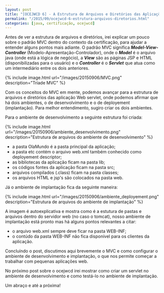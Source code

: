 ```yaml
---
layout: post
title: "[OCEJWCD 6] - A Estrutura de Arquivos e Diretórios das Aplicações Web"
permalink: "/2015/09/ocejwcd-6-estrutura-arquivos-diretorios.html"
categories: [java, certificação, ocejwcd]
---
```


Antes de ver a estrutura de arquivos e diretórios, irei explicar um pouco sobre o padrão MVC dentro do contexto da certificação, para ajudar a entender alguns pontos mais adiante. O padrão MVC significa **_Model-View-Controller_** (Modelo-Apresentação-Controlador), onde o **_Model_** é o arquivo java (onde está a lógica de negócio), a **_View_** são as páginas JSP e HTML (disponibilizadas para o usuário) e o **_Controller_** é o **_Servlet_** que atua como um intermediário entre os dois anteriores.

{% include image.html url="/images/20150906/MVC.png" description="Tríade MVC" %}

Com os conceitos do MVC em mente, podemos avançar para a estrutura de arquivos e diretórios das aplicação Web servlet, onde podemos afirmar que há dois ambientes, o de desenvolvimento e o de deployement (implantação). Para melhor entendimento, sugiro criar os dois ambientes.

Para o ambiente de desenvolvimento a seguinte estrutura foi criada:

{% include image.html url="/images/20150906/ambiente_desenvolvimento.png" description="Estrutura de arquivos do ambiente de desenvolvimento" %}

* a pasta OlaMundo é a pasta principal da aplicação;
* a pasta etc contém o arquivo web.xml também conhecido como deployement descriptor;
* as bibliotecas da aplicação ficam na pasta lib;
* os códigos fontes da aplicação ficam na pasta src;
* arquivos compilados (.class) ficam na pasta classes;
* os arquivos HTML e jsp's são colocados na pasta web.

Já o ambiente de implantação fica da seguinte maneira:

{% include image.html url="/images/20150906/ambiente_deployement.png" description="Estrutura de arquivos do ambiente de implantação" %}

A imagem é autoexplicativa e mostra como é a estutura de pastas e arquivos dentro do servidor web (no caso o tomcat), nosso ambiente de implantação está pronto mas há alguns pontos relevantes a citar:

* o arquivo web.xml sempre deve ficar na pasta WEB-INF;
* o contúdo da pasta WEB-INF não fica disponível para os clientes da aplicação.

Concluíndo o post, discutimos aqui brevemente o MVC e como configurar o ambiente de desenvolvimento e implantação, o que nos permite começar a trabalhar com pequenas aplicações web.

No próximo post sobre o ocejwcd irei mostrar como criar um servlet no ambiente de desenvolvimento e como testá-lo no ambiente de implantação.

Um abraço e até a próxima!
